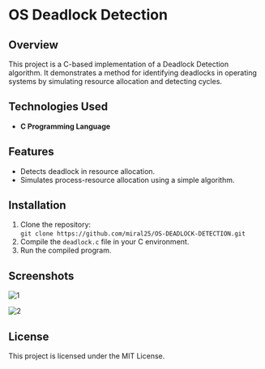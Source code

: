 # OS Deadlock Detection

## Overview
This project is a C-based implementation of a Deadlock Detection algorithm. It demonstrates a method for identifying deadlocks in operating systems by simulating resource allocation and detecting cycles.

## Technologies Used
- **C Programming Language**

## Features
- Detects deadlock in resource allocation.
- Simulates process-resource allocation using a simple algorithm.

## Installation
1. Clone the repository:  
   `git clone https://github.com/miral25/OS-DEADLOCK-DETECTION.git`
2. Compile the `deadlock.c` file in your C environment.
3. Run the compiled program.

## Screenshots
![1](https://user-images.githubusercontent.com/29537650/86047919-4e88a100-ba6d-11ea-87b7-78570e7779d2.png)

![2](https://user-images.githubusercontent.com/29537650/86047921-4f213780-ba6d-11ea-84d9-77680b13645a.png)

## License
This project is licensed under the MIT License.
